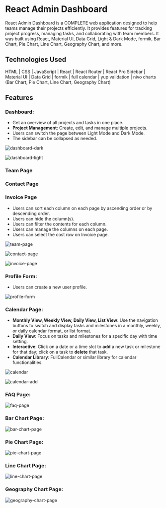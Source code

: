 # React Admin Dashboard

React Admin Dashboard is a COMPLETE web application designed to help teams manage their projects efficiently. It provides features for tracking project progress, managing tasks, and collaborating with team members. It was built using React, Material UI, Data Grid, Light & Dark Mode, formik, Bar Chart, Pie Chart, Line Chart, Geography Chart, and more.

## Technologies Used

HTML | CSS | JavaScript | React | React Router | React Pro Sidebar | Material UI | Data Grid | formik | full calendar | yup validation | nivo charts (Bar Chart, Pie Chart, Line Chart, Geography Chart)

## Features

### Dashboard:

- Get an overview of all projects and tasks in one place.
- **Project Management**: Create, edit, and manage multiple projects.
- Users can switch the page between Light Mode and Dark Mode.
- The sidebar can be collapsed as needed.

![dashboard-dark](./screenshots/dashboard-dark.png)

![dashboard-light](./screenshots/dashboard-light.png)

### Team Page

### Contact Page

### Invoice Page

- Users can sort each column on each page by ascending order or by descending order.
- Users can hide the column(s).
- Users can filter the contents for each column.
- Users can manage the columns on each page.
- Users can select the cost row on Invoice page.

![team-page](./screenshots/team.png)

![contact-page](./screenshots/contact.png)

![invoice-page](./screenshots/invoice.png)

### Profile Form:

- Users can create a new user profile.

![profile-form](./screenshots/profile.png)

### Calendar Page:

- **Monthly View, Weekly View, Daily View, List View**: Use the navigation buttons to switch and display tasks and milestones in a monthly, weekly, or daily calendar format, or list format.
- **Daily View**: Focus on tasks and milestones for a specific day with time setting.
- **Interactive**: Click on a date or a time slot to **add** a new task or milestone for that day; click on a task to **delete** that task.
- **Calendar Library**: FullCalendar or similar library for calendar functionalities.

![calendar](./screenshots/calendar.png)

![calendar-add](./screenshots/calendar-add.png)

### FAQ Page:

![faq-page](./screenshots/faq.png)

### Bar Chart Page:

![bar-chart-page](./screenshots/bar.png)

### Pie Chart Page:

![pie-chart-page](./screenshots/pie.png)

### Line Chart Page:

![line-chart-page](./screenshots/line.png)

### Geography Chart Page:

![geography-chart-page](./screenshots/geo.png)
